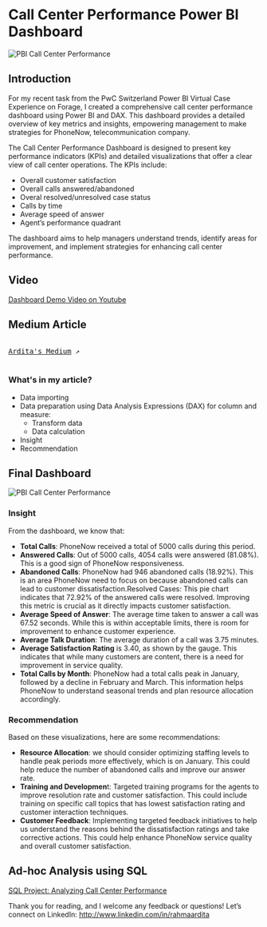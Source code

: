 # Call Center Performance Power BI Dashboard
![PBI Call Center Performance](https://github.com/user-attachments/assets/9e0d2e5d-0966-4e62-beb4-ac364350d152)

## Introduction
For my recent task from the PwC Switzerland Power BI Virtual Case Experience on Forage, I created a comprehensive call center performance dashboard using Power BI and DAX. This dashboard provides a detailed overview of key metrics and insights, empowering management to make strategies for PhoneNow, telecommunication company. 

The Call Center Performance Dashboard is designed to present key performance indicators (KPIs) and detailed visualizations that offer a clear view of call center operations. The KPIs include:
- Overall customer satisfaction
- Overall calls answered/abandoned
- Overal resolved/unresolved case status
- Calls by time
- Average speed of answer
- Agent’s performance quadrant

The dashboard aims to help managers understand trends, identify areas for improvement, and implement strategies for enhancing call center performance.

## Video
[Dashboard Demo Video on Youtube](https://youtu.be/CddsCvagpgo?si=OhMmiP0T7I16Nz7J)

## Medium Article
<kbd> <br>[Ardita's Medium](https://medium.com/@rahmaarditap/analyzing-call-center-performance-a-comprehensive-dashboard-with-power-bi-0fb8aed889b2) ↗️ <br> </kbd>

### What's in my article?
- Data importing
- Data preparation using Data Analysis Expressions (DAX) for column and measure:
  - Transform data
  - Data calculation
- Insight
- Recommendation

## Final Dashboard
![PBI Call Center Performance](https://github.com/user-attachments/assets/9e0d2e5d-0966-4e62-beb4-ac364350d152)

### Insight
From the dashboard, we know that:
- **Total Calls**: PhoneNow received a total of 5000 calls during this period.
- **Answered Calls**: Out of 5000 calls, 4054 calls were answered (81.08%). This is a good sign of PhoneNow responsiveness.
- **Abandoned Calls**: PhoneNow had 946 abandoned calls (18.92%). This is an area PhoneNow need to focus on because abandoned calls can lead to customer dissatisfaction.Resolved Cases: This pie chart indicates that 72.92% of the answered calls were resolved. Improving this metric is crucial as it directly impacts customer satisfaction.
- **Average Speed of Answer**: The average time taken to answer a call was 67.52 seconds. While this is within acceptable limits, there is room for improvement to enhance customer experience.
- **Average Talk Duration**: The average duration of a call was 3.75 minutes.
- **Average Satisfaction Rating** is 3.40, as shown by the gauge. This indicates that while many customers are content, there is a need for improvement in service quality.
- **Total Calls by Month**: PhoneNow had a total calls peak in January, followed by a decline in February and March. This information helps PhoneNow to understand seasonal trends and plan resource allocation accordingly.

### Recommendation
Based on these visualizations, here are some recommendations:
- **Resource Allocation**: we should consider optimizing staffing levels to handle peak periods more effectively, which is on January. This could help reduce the number of abandoned calls and improve our answer rate.
- **Training and Developmen**t: Targeted training programs for the agents to improve resolution rate and customer satisfaction. This could include training on specific call topics that has lowest satisfaction rating and customer interaction techniques.
- **Customer Feedback**: Implementing targeted feedback initiatives to help us understand the reasons behind the dissatisfaction ratings and take corrective actions. This could help enhance PhoneNow service quality and overall customer satisfaction.

## Ad-hoc Analysis using SQL
[SQL Project: Analyzing Call Center Performance](https://github.com/rahmaarditap/SQL-Project---Analyzing-Call-Center-Performance)


Thank you for reading, and I welcome any feedback or questions!
Let’s connect on LinkedIn: http://www.linkedin.com/in/rahmaardita


